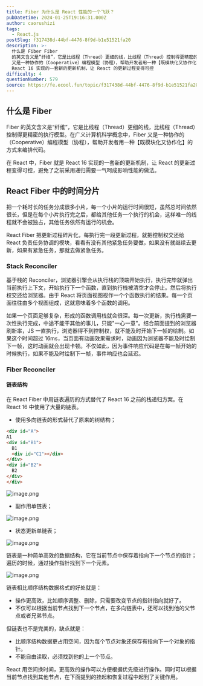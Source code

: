```yaml
---
title: Fiber 为什么是 React 性能的一个飞跃？
pubDatetime: 2024-01-25T19:16:31.000Z
author: caorushizi
tags:
  - React.js
postSlug: f317438d-44bf-4476-8f9d-b1e51521fa20
description: >-
  什么是 Fiber Fiber
  的英文含义是“纤维”，它是比线程（Thread）更细的线，比线程（Thread）控制得更精密的执行模型。在广义计算机科学概念中，Fiber
  又是一种协作的（Cooperative）编程模型（协程），帮助开发者用一种【既模块化又协作化】的方式来编排代码。 在 React 中，Fiber 就是
  React 16 实现的一套新的更新机制，让 React 的更新过程变得可控
difficulty: 4
questionNumber: 579
source: https://fe.ecool.fun/topic/f317438d-44bf-4476-8f9d-b1e51521fa20
---
```


## 什么是 Fiber

Fiber 的英文含义是“纤维”，它是比线程（Thread）更细的线，比线程（Thread）控制得更精密的执行模型。在广义计算机科学概念中，Fiber 又是一种协作的（Cooperative）编程模型（协程），帮助开发者用一种【既模块化又协作化】的方式来编排代码。

在 React 中，Fiber 就是 React 16 实现的一套新的更新机制，让 React 的更新过程变得可控，避免了之前采用递归需要一气呵成影响性能的做法。

## React Fiber 中的时间分片

把一个耗时长的任务分成很多小片，每一个小片的运行时间很短，虽然总时间依然很长，但是在每个小片执行完之后，都给其他任务一个执行的机会，这样唯一的线程就不会被独占，其他任务依然有运行的机会。

React Fiber 把更新过程碎片化，每执行完一段更新过程，就把控制权交还给 React 负责任务协调的模块，看看有没有其他紧急任务要做，如果没有就继续去更新，如果有紧急任务，那就去做紧急任务。

### Stack Reconciler

基于栈的 Reconciler，浏览器引擎会从执行栈的顶端开始执行，执行完毕就弹出当前执行上下文，开始执行下一个函数，直到执行栈被清空才会停止。然后将执行权交还给浏览器。由于 React 将页面视图视作一个个函数执行的结果。每一个页面往往由多个视图组成，这就意味着多个函数的调用。

如果一个页面足够复杂，形成的函数调用栈就会很深。每一次更新，执行栈需要一次性执行完成，中途不能干其他的事儿，只能"一心一意"。结合前面提到的浏览器刷新率，JS 一直执行，浏览器得不到控制权，就不能及时开始下一帧的绘制。如果这个时间超过 16ms，当页面有动画效果需求时，动画因为浏览器不能及时绘制下一帧，这时动画就会出现卡顿。不仅如此，因为事件响应代码是在每一帧开始的时候执行，如果不能及时绘制下一帧，事件响应也会延迟。

### Fiber Reconciler

#### 链表结构

在 React Fiber 中用链表遍历的方式替代了 React 16 之前的栈递归方案。在 React 16 中使用了大量的链表。

* 使用多向链表的形式替代了原来的树结构；

```html
<div id="A">
A1
<div id="B1">
  B1
  <div id="C1"></div>
</div>
<div id="B2">
  B2
</div>
</div>
```
![image.png](https://static.ecool.fun//article/2c7f91e9-d79e-419c-90b1-40e7dbd62be2.png)

* 副作用单链表；

![image.png](https://static.ecool.fun//article/974a02fc-c123-4fd4-992d-66202a73dc4d.png)

* 状态更新单链表；

![image.png](https://static.ecool.fun//article/aaa1e291-9ba6-4594-ad61-348920d47935.png)

链表是一种简单高效的数据结构，它在当前节点中保存着指向下一个节点的指针；遍历的时候，通过操作指针找到下一个元素。

![image.png](https://static.ecool.fun//article/8611fc56-2341-482c-a089-57f2b0fdb8ec.png)

链表相比顺序结构数据格式的好处就是：

* 操作更高效，比如顺序调整、删除，只需要改变节点的指针指向就好了。
* 不仅可以根据当前节点找到下一个节点，在多向链表中，还可以找到他的父节点或者兄弟节点。

但链表也不是完美的，缺点就是：

* 比顺序结构数据更占用空间，因为每个节点对象还保存有指向下一个对象的指针。
* 不能自由读取，必须找到他的上一个节点。

React 用空间换时间，更高效的操作可以方便根据优先级进行操作。同时可以根据当前节点找到其他节点，在下面提到的挂起和恢复过程中起到了关键作用。









